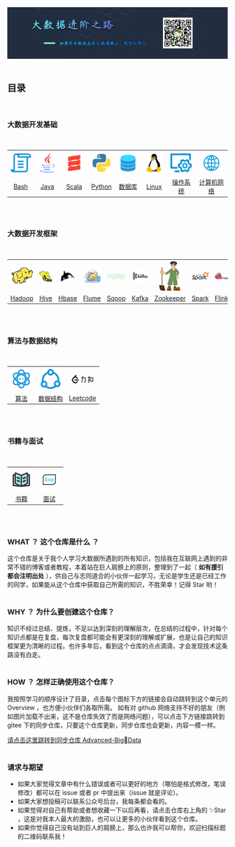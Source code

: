 <div align="center">
    <img src="picture/README_TITLE.png">
</div>
<br />

## 目录
<br />

### 大数据开发基础
<br />
<table>
    <tr>
        <th align="center"><img width="50px" src="picture/icon/Bash.png"></th>
        <th align="center"><img width="50px" src="picture/icon/Java.png"></th>
        <th align="center"><img width="50px" src="picture/icon/Scala.png"></th>
        <th align="center"><img width="50px" src="picture/icon/Python.png"></th>
        <th align="center"><img width="50px" src="picture/icon/数据库.png"></th>
        <th align="center"><img width="50px" src="picture/icon/Linux.png"></th>
        <th align="center"><img width="50px" src="picture/icon/操作系统.png"></th>
        <th align="center"><img width="50px" src="picture/icon/计算机网络.png"></th>
    </tr>
    <tr>
        <td align="center"><a href="#">Bash</a></td>
        <td align="center"><a href="#">Java</a></td>
        <td align="center"><a href="#">Scala</a></td>
        <td align="center"><a href="#">Python</a></td>
        <td align="center"><a href="#">数据库</a></td>
        <td align="center"><a href="#">Linux</a></td>
        <td align="center"><a href="#">操作系统</a></td>
        <td align="center"><a href="#">计算机网络</a></td>
    </tr>
</table>
<br />
<br />

### 大数据开发框架
<br />
<table>
    <tr>
        <th align="center"><img width="50px" src="picture/icon/Hadoop.png"></th>
        <th align="center"><img width="50px" src="picture/icon/Hive.png"></th>
        <th align="center"><img width="50px" src="picture/icon/Hbase.png"></th>
        <th align="center"><img width="50px" src="picture/icon/Flume.png"></th>
        <th align="center"><img width="50px" src="picture/icon/Sqoop.png"></th>
        <th align="center"><img width="50px" src="picture/icon/Kafka.png"></th>
        <th align="center"><img width="50px" src="picture/icon/Zookeeper.png"></th>
        <th align="center"><img width="50px" src="picture/icon/Spark.png"></th>
        <th align="center"><img width="50px" src="picture/icon/Flink.png"></th>
    </tr>
    <tr>
        <td align="center"><a href="#">Hadoop</a></td>
        <td align="center"><a href="#">Hive</a></td>
        <td align="center"><a href="#">Hbase</a></td>
        <td align="center"><a href="#">Flume</a></td>
        <td align="center"><a href="#">Sqoop</a></td>
        <td align="center"><a href="#">Kafka</a></td>
        <td align="center"><a href="#">Zookeeper</a></td>
        <td align="center"><a href="#">Spark</a></td>
        <td align="center"><a href="#">Flink</a></td>
    </tr>
</table>
<br />
<br />

### 算法与数据结构
<br />
<table>
    <tr>
        <th align="center"><img width="50px" src="picture/icon/算法.png"></th>
        <th align="center"><img width="50px" src="picture/icon/数据结构.png"></th>
        <th align="center"><img width="50px" src="picture/icon/Leetcode.png"></th>
    </tr>
    <tr>
        <td align="center"><a href="#">算法</a></td>
        <td align="center"><a href="#">数据结构</a></td>
        <td align="center"><a href="#">Leetcode</a></td>
    </tr>
</table>
<br />
<br />

### 书籍与面试
<br />
<table>
    <tr>
        <th align="center"><img width="50px" src="picture/icon/书籍.png"></th>
        <th align="center"><img width="50px" src="picture/icon/面试.png"></th>
    </tr>
    <tr>
        <td align="center"><a href="#">书籍</a></td>
        <td align="center"><a href="#">面试</a></td>
    </tr>
</table>
<br />
<br />


### WHAT ？ 这个仓库是什么 ？
这个仓库是关于我个人学习大数据所遇到的所有知识，包括我在互联网上遇到的非常不错的博客或者教程，本着站在巨人肩膀上的原则，整理到了一起（ **如有援引都会注明出处** ），供自己与志同道合的小伙伴一起学习，无论是学生还是已经工作的同学，如果能从这个仓库中获取自己所需的知识，不胜荣幸！记得 Star 哟！
<br />
<br />

### WHY ？ 为什么要创建这个仓库？
知识不经过总结、提炼，不足以达到深刻的理解层次，在总结的过程中，针对每个知识点都是在复盘，每次复盘都可能会有更深刻的理解或扩展，也是让自己的知识框架更为清晰的过程。也许多年后，看到这个仓库的点点滴滴，才会发现技术这条路没有白走。
<br />
<br />

### HOW ？ 怎样正确使用这个仓库？
我按照学习的顺序设计了目录，点击每个图标下方的链接会自动跳转到这个单元的 Overview ，也方便小伙伴们各取所需。
如有对 github 网络支持不好的朋友（例如图片加载不出来，这不是仓库失效了而是网络问题），可以点击下方链接跳转到 gitee 下的同步仓库，只要这个仓库更新，同步仓库也会更新，内容一模一样。

[请点击这里跳转到同步仓库 Advanced-BigData](https://gitee.com/brucewong96/Advanced-BigData)
<br />
<br />
### 请求与期望
- 如果大家觉得文章中有什么错误或者可以更好的地方（哪怕是格式修改，笔误修改）都可以在 issue 或者 pr 中提出来（issue 就是评论）。
- 如果大家想投稿可以联系公众号后台，我每条都会看的。
- 如果觉得对自己有帮助或者想收藏一下以后再看，请点击仓库右上角的 ✨Star ，这是对我本人最大的激励，也可以让更多的小伙伴看到这个仓库。
- 如果你觉得自己没有站到巨人的肩膀上，那么也许我可以帮你，欢迎扫描标题的二维码联系我！



